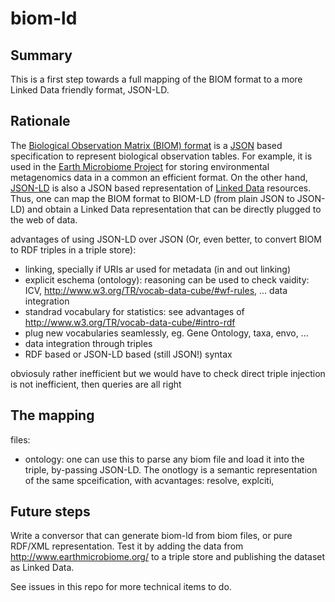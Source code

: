biom-ld
=======

Summary
-------

This is a first step towards a full mapping of the BIOM format to a more Linked Data friendly format, JSON-LD. 

Rationale
---------

The [Biological Observation Matrix (BIOM) format](http://biom-format.org/) is a [JSON](http://en.wikipedia.org/wiki/JSON) based specification to represent biological observation tables. For example, it is used in the [Earth Microbiome Project](http://www.earthmicrobiome.org/) for storing environmental metagenomics data in a common an efficient format. On the other hand, [JSON-LD](http://json-ld.org/) is also a JSON based representation of [Linked Data](http://en.wikipedia.org/wiki/Linked_data) resources. Thus, one can map the BIOM format to BIOM-LD (from plain JSON to JSON-LD) and obtain a Linked Data representation that can be directly plugged to the web of data.  







advantages of using JSON-LD over JSON (Or, even better, to convert BIOM to RDF triples in a triple store):

- linking, specially if URIs ar used for metadata (in and out linking)
- explicit eschema (ontology): 
  reasoning can be used to check vaidity: ICV, http://www.w3.org/TR/vocab-data-cube/#wf-rules, ...
  data integration
- standrad vocabulary for statistics: see advantages of http://www.w3.org/TR/vocab-data-cube/#intro-rdf
- plug new vocabularies seamlessly, eg. Gene Ontology, taxa, envo, ...
- data integration through triples
- RDF based or JSON-LD based (still JSON!) syntax


obviosuly rather inefficient but we would have to check
direct triple injection is not inefficient, then queries are all right

The mapping
-----------


files:

* ontology: one can use this to parse any biom file and load it into the triple, by-passing JSON-LD. The onotlogy is a semantic representation of the same spceification, with acvantages: resolve, explciti, 

Future steps
------------

Write a conversor that can generate biom-ld from biom files, or pure RDF/XML representation. Test it by adding the data from http://www.earthmicrobiome.org/ to a triple store and publishing the dataset as Linked Data.

See issues in this repo for more technical items to do.


